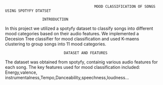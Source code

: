                                              MOOD CLASSIFICATION OF SONGS USING SPOTYFY DTATSET
											 
					 INTRODUCTION			 
In this project we utilized a spotyfy dataset to classify songs into different mood categories based on  their audio features. We implemented a Decesion Tree
 classifier for mood classification and used K-maens clustering to group songs into 11 mood categories.
 
                               DATASET AND FEATURES
The dataset was obtained from spotyfy, containig various audio features for each song. The key features used for mood classification included: Energy,valence,
instrumentalness,Tempo,Danceability,speechness,loudness...								





